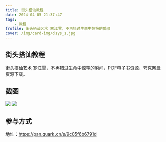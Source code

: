 ```yaml
---
title: 街头搭讪教程
date: 2024-04-05 21:37:47
tags:
    - 教程
frofile: 街头搭讪艺术 寒江雪，不再错过生命中惊艳的瞬间
cover: /img/card-img/dsys_s.jpg
---
```


## 街头搭讪教程

街头搭讪艺术 寒江雪，不再错过生命中惊艳的瞬间，PDF电子书资源，夸克网盘资源下载。

## 截图

![](/img/card-img/dsys01.png)
![](/img/card-img/dsys01.png)

## 参与方式

地址：https://pan.quark.cn/s/9c05f6b6791d